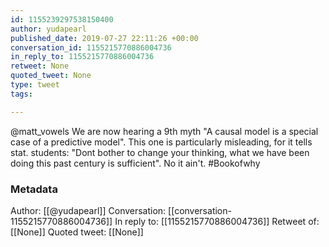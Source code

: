 ```yaml
---
id: 1155239297538150400
author: yudapearl
published_date: 2019-07-27 22:11:26 +00:00
conversation_id: 1155215770886004736
in_reply_to: 1155215770886004736
retweet: None
quoted_tweet: None
type: tweet
tags:

---
```


@matt_vowels We are now hearing a 9th myth "A causal model is a special case of a predictive model". This one is particularly misleading, for it tells stat. students: "Dont bother to change your thinking, what we have been doing this past century is sufficient". No it ain't. #Bookofwhy

### Metadata

Author: [[@yudapearl]]
Conversation: [[conversation-1155215770886004736]]
In reply to: [[1155215770886004736]]
Retweet of: [[None]]
Quoted tweet: [[None]]
